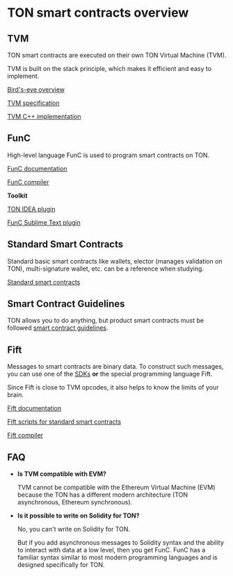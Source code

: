 # TON smart contracts overview

## TVM

TON smart contracts are executed on their own TON Virtual Machine (TVM).

TVM is built on the stack principle, which makes it efficient and easy to implement.

[Bird's-eye overview](/smart-contracts/tvm_overview.md)

[TVM specification](https://ton-blockchain.github.io/docs/tvm.pdf)

[TVM C++ implementation](https://github.com/newton-blockchain/ton/tree/master/crypto/vm)

## FunC

High-level language FunC is used to program smart contracts on TON.

[FunC documentation](https://ton.org/docs/#/func/overview.md)

[FunC compiler](https://github.com/newton-blockchain/ton/tree/master/crypto/func)

**Toolkit**

[TON IDEA plugin](https://plugins.jetbrains.com/plugin/18541-ton-development)

[FunC Sublime Text plugin](https://github.com/savva425/func_plugin_sublimetext3)

## Standard Smart Contracts

Standard basic smart contracts like wallets, elector (manages validation on TON), multi-signature wallet, etc. can be a reference when studying.

[Standard smart contracts](https://github.com/newton-blockchain/ton/tree/master/crypto/smartcont)

## Smart Contract Guidelines

TON allows you to do anything, but product smart contracts must be followed [smart contract guidelines](https://ton.org/docs/#/howto/smart-contract-guidelines). 

## Fift

Messages to smart contracts are binary data. To construct such messages, you can use one of the [SDKs](https://ton.org/docs/#/apis/) **or** the special programming language Fift.

Since Fift is close to TVM opcodes, it also helps to know the limits of your brain.

[Fift documentation](https://ton-blockchain.github.io/docs/fiftbase.pdf)

[Fift scripts for standard smart contracts](https://github.com/newton-blockchain/ton/tree/master/crypto/smartcont)

[Fift compiler](https://github.com/newton-blockchain/ton/tree/master/crypto/fift)


## FAQ

- **Is TVM compatible with EVM?**

   TVM cannot be compatible with the Ethereum Virtual Machine (EVM) because the TON has a different modern architecture (TON asynchronous, Ethereum synchronous).

- **Is it possible to write on Solidity for TON?**

   No, you can't write on Solidity for TON. 

   But if you add asynchronous messages to Solidity syntax and the ability to interact with data at a low level, then you get FunC. FunC has a familiar syntax similar to most modern programming languages and is designed specifically for TON.
